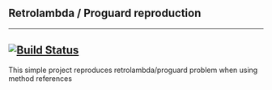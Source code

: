 ## Retrolambda / Proguard reproduction
---
[![Build Status](https://travis-ci.org/denis-itskovich/retrolambda-method-ref-repro.svg?branch=master)](https://travis-ci.org/denis-itskovich/retrolambda-method-ref-repro)
---

This simple project reproduces retrolambda/proguard problem when using method references
